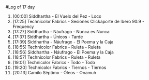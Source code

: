 #Log of 17 day

1. [00:00] Siddhartha - El Vuelo del Pez - Loco
1. [17:25] Technicolor Fabrics - Sesiones Clickaporte de Ibero 90.9 - Frequency
1. [17:27] Siddhartha - Náufrago - Nunca es Nunca
1. [17:37] Siddhartha - Únicos - Tarde
1. [17:39] Siddhartha - Náufrago - El Poema y la Caja
1. [18:55] Technicolor Fabrics - Ruleta - Ruleta
1. [18:56] Siddhartha - Náufrago - El Poema y la Caja
1. [18:57] Technicolor Fabrics - Ruleta - Ruleta
1. [19:01] Technicolor Fabrics - Todo - Todo
1. [19:20] Technicolor Fabrics - Tiernos - Tiernos
1. [20:13] Camilo Séptimo - Óleos - Onamuh
